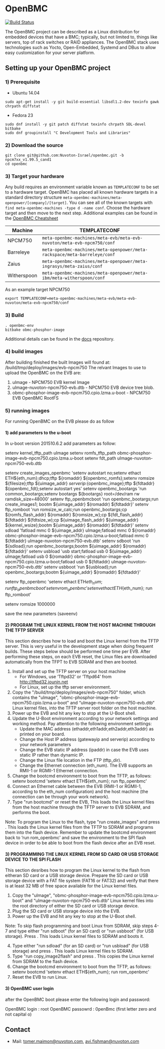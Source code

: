 # OpenBMC #

[![Build Status](https://openpower.xyz/buildStatus/icon?job=openbmc-build)](https://openpower.xyz/job/openbmc-build/)

The OpenBMC project can be described as a Linux distribution for embedded
devices that have a BMC; typically, but not limited to, things like servers,
top of rack switches or RAID appliances. The OpenBMC stack uses technologies
such as Yocto, Open-Embedded, Systemd and DBus to allow easy customization
for your server platform.


## Setting up your OpenBMC project ##

### 1) Prerequisite ###
- Ubuntu 14.04

```
sudo apt-get install -y git build-essential libsdl1.2-dev texinfo gawk chrpath diffstat
```

- Fedora 23

```
sudo dnf install -y git patch diffstat texinfo chrpath SDL-devel bitbake
sudo dnf groupinstall "C Development Tools and Libraries"
```
### 2) Download the source ###
```
git clone git@github.com:Nuvoton-Israel/openbmc.git -b npcm7xx_v1.99.5_cand1
cd openbmc
```

### 3) Target your hardware ###
Any build requires an environment variable known as `TEMPLATECONF` to be set
to a hardware target.  OpenBMC has placed all known hardware targets in a
standard directory structure `meta-openbmc-machines/meta-openpower/[company]/[target]`.
You can see all of the known targets with `find meta-openbmc-machines -type d -name conf`.
Choose the hardware target and then move to the next step. Additional examples
can be found in the [OpenBMC Cheatsheet](https://github.com/openbmc/docs/blob/master/cheatsheet.md)

Machine | TEMPLATECONF
--------|---------
NPCM750 | ```meta-openbmc-machines/meta-evb/meta-evb-nuvoton/meta-evb-npcm750/conf```
Barreleye | ```meta-openbmc-machines/meta-openpower/meta-rackspace/meta-barreleye/conf```
Zaius| ```meta-openbmc-machines/meta-openpower/meta-ingrasys/meta-zaius/conf```
Witherspoon| ```meta-openbmc-machines/meta-openpower/meta-ibm/meta-witherspoon/conf```


As an example target NPCM750
```
export TEMPLATECONF=meta-openbmc-machines/meta-evb/meta-evb-nuvoton/meta-evb-npcm750/conf
```

### 3) Build ###

```
. openbmc-env
bitbake obmc-phosphor-image
```

Additional details can be found in the [docs](https://github.com/openbmc/docs)
repository.

### 4) build images  ###
After building finished the built Images will found at:
<NPCM7xx folder>/build/tmp/deploy/images/evb-npcm750
The relvant Images to use to upload the OpenBMC on the EVB are:

1. uImage - NPCM750 EVB kernel Image
2. uImage-nuvoton-npcm750-evb.dtb - NPCM750 EVB device tree blob.
3. obmc-phosphor-image-evb-npcm750.cpio.lzma.u-boot - NPCM750 EVB OpenBMC RootFS

### 5) running images  ###
For running OpenBMC on the EVB please do as follow

#### 1) add parameters to the u-boot ###
In u-boot version 201510.6.2 add parameters as follow:

setenv kernel_tftp_path uImage
setenv romfs_tftp_path obmc-phosphor-image-evb-npcm750.cpio.lzma.u-boot
setenv fdt_path uImage-nuvoton-npcm750-evb.dtb

setenv create_images_openbmc 'setenv autostart no;setenv ethact ETH${eth_num};dhcp;tftp ${romaddr} ${openbmc_romfs};setenv romsize ${filesize};tftp ${uimage_addr} ${serverip}:${openbmc_image};tftp ${fdtaddr} ${openbmc_fdt};setenv autostart yes'
setenv openbmc_bootargs 'run common_bootargs;setenv bootargs ${bootargs} root=/dev/ram rw ramdisk_size=48000'
setenv ftp_openbmcboot 'run openbmc_bootargs;run create_images1; bootm ${uimage_addr} $(romaddr) ${fdtaddr}'
setenv ftp_romboot 'run romsize_w_calc;run openbmc_bootargs;cp ${romfs_flash_addr} ${romaddr} ${romsize_w};cp ${fdt_flash_addr} ${fdtaddr} $(fdtsize_w);cp ${uimage_flash_addr} ${uimage_addr} ${kernel_wsize};bootm ${uimage_addr} $(romaddr) ${fdtaddr}'
setenv sdload 'fatload mmc 0 ${uimage_addr} uImage;fatload mmc 0 ${romaddr} obmc-phosphor-image-evb-npcm750.cpio.lzma.u-boot;fatload mmc 0 ${fdtaddr} uImage-nuvoton-npcm750-evb.dtb'
setenv sdboot 'run ${sdload};run openbmc_bootargs;bootm ${uimage_addr} $(romaddr) ${fdtaddr}'
setenv usbload 'usb start;fatload usb 0 ${uimage_addr} uImage;fatload usb 0 ${romaddr} obmc-phosphor-image-evb-npcm750.cpio.lzma.u-boot;fatload usb 0 ${fdtaddr} uImage-nuvoton-npcm750-evb.dtb'
setenv usbboot 'run ${usbload};run openbmc_bootargs;bootm ${uimage_addr} $(romaddr) ${fdtaddr}'

setenv ftp_openbmc 'setenv ethact ETH${eth_num}; run ftp_openbmcboot'
setenv rom_openbmc 'setenv ethact ETH${eth_num}; run ftp_romboot'

setenv romsize 1000000

save the new parameters (saveenv)

#### 2) PROGRAM THE LINUX KERNEL FROM THE HOST MACHINE THROUGH THE TFTP SERVER ####

This section describes how to load and boot the Linux kernel from the TFTP server. This is
very useful in the development stage when doing frequent builds.
These steps below should be performed one time per EVB.
After performing these steps, on each EVB reset, the Linux files are downloaded
automatically from the TFPT to EVB SDRAM and then are booted.

1. Install and set up the TFTP server on your host machine
    - For Windows, use ‘Tftpd32’ or ‘Tftpd64’ from http://tftpd32.jounin.net
	- For Linux, set up the tftp server environment.
2. Copy the "/build/tmp/deploy/images/evb-npcm750" folder, which contains the "uImage", 
   "obmc-phosphor-image-evb-npcm750.cpio.lzma.u-boot" and “uImage-nuvoton-npcm750-evb.dtb“ 
   Linux kernel files, into the TFTP server root folder on the host machine.
3. Power up the EVB and hit any key to stop at the U-Boot shell.
4. Update the U-Boot environment according to your network settings and working method. 
   Pay attention to the following environment settings:
	- Update the MAC address (ethaddr,eth1addr,eth2addr,eth3addr) as printed on your board.
	- Change the Host IP address (gatewayip and serverip) according to your network
	  parameters
	- Change the EVB static IP address (ipaddr) in case the EVB uses static IP rather than
	  dynamic IP.
	- Change the Linux file location in the FTP (tftp_dir).
	- Change the Ethernet connection (eth_num). The EVB supports an RMII-1 or RGMII-1
	  Ethernet connection.
5. Change the bootcmd environment to boot from the TFTP, as follows:
   setenv bootcmd 'setenv ethact ETH${eth_num}; run ftp_openbmc'
6. Connect an Ethernet cable between the EVB (RMII-1 or RGMII-1, according to the
   eth_num configuration) and the host machine (the connection can be through your
   work network).
8. Type "run bootcmd" or reset the EVB, This loads the Linux kernel files from the host
   machine through the TFTP server to EVB SDRAM, and performs the boot.
   
Note: To program the Linux to the flash, type "run create_images" and press <ENTER>.
This loads the Linux kernel files from the TFTP to SDRAM and programs them into
the flash device. Remember to update the bootcmd environment back to ‘run
rom_openbmc' and save the environment to the SPI flash device in order to be able to boot
from the flash device after an EVB reset.

#### 3) PROGRAMMING THE LINUX KERNEL FROM SD CARD OR USB STORAGE DEVICE TO THE SPI FLASH ####

This section desribes how to program the Linux kernel to the flash from eitheran SD card or
a USB storage device.
Prepare the SD card or USB storage device with a FAT file system (FAT16 or FAT32) and
verify that there is at least 32 MB of free space available for the Linux kernel files.

1. Copy the "uImage", "obmc-phosphor-image-evb-npcm750.cpio.lzma.u-boot" and 
    “uImage-nuvoton-npcm750-evb.dtb“ Linux kernel files into the root
    directory of either the SD card or USB storage device.
2. Plug the SD card or USB storage device into the EVB.
3. Power up the EVB and hit any key to stop at the U-Boot shell.
   
Note: To skip flash programming and boot Linux from SDRAM, skip steps 4-7 and type
either "run sdboot" (for an SD card) or "run usbboot" (for USB storage). Press
<ENTER>. This loads Linux kernel files to SDRAM and boots it.

4. Type either "run sdload" (for an SD card) or "run usbload" (for USB storage) and press
   <ENTER>. This loads Linux kernel files to SDRAM.
5. Type "run copy_image2flash" and press <ENTER>. This copies the Linux kernel from
   SDRAM to the flash device.
6. Change the bootcmd environment to boot from the TFTP, as follows:
   setenv bootcmd 'setenv ethact ETH${eth_num}; run rom_openbmc'
7. Reset the EVB to run Linux.

#### 3) OpenBMC user login ####
after the OpenBMC boot please enter the following login and password:

OpenBMC login : root
OpenBMC passowrd : 0penBmc (first letter zero and not capital o)

## Contact ##
- Mail: tomer.maimon@nuvoton.com, avi.fishman@nuvoton.com